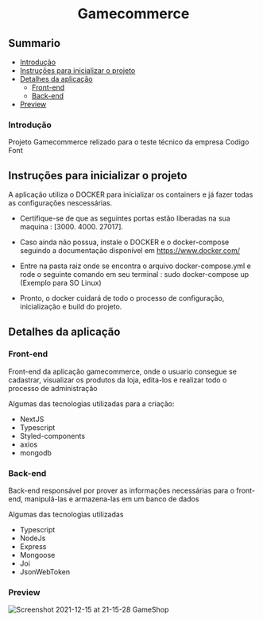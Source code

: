 <div align="center"><h1>Gamecommerce</h1></div>

## Summario

- [Introdução](#introdução)
- [Instruções para inicializar o projeto](#instruções-para-inicializar-o-projeto)
- [Detalhes da aplicação](#detalhes-da-aplicação)
  - [Front-end](#front-end)
  - [Back-end](#back-end)
- [Preview](#preview)

### Introdução

Projeto Gamecommerce relizado para o teste técnico da empresa Codigo Font

## Instruções para inicializar o projeto

A aplicação utiliza o DOCKER para inicializar os containers e já fazer todas as configurações nescessárias.

- Certifique-se de que as seguintes portas estão liberadas na sua maquina : [3000. 4000. 27017].

- Caso ainda não possua, instale o DOCKER e o docker-compose seguindo a documentação disponível em https://www.docker.com/

- Entre na pasta raiz onde se encontra o arquivo docker-compose.yml e rode o seguinte comando em seu terminal : sudo docker-compose up (Exemplo para SO Linux)

- Pronto, o docker cuidará de todo o processo de configuração, inicialização e build do projeto.

## Detalhes da aplicação

### Front-end

Front-end da aplicação gamecommerce, onde o usuario consegue se cadastrar, visualizar os produtos da loja, edita-los e realizar todo o processo de administração

Algumas das tecnologias utilizadas para a criação:

- NextJS
- Typescript
- Styled-components
- axios
- mongodb


### Back-end

Back-end responsável por prover as informações necessárias para o front-end, manipulá-las e armazena-las em um banco de dados

Algumas das tecnologias utilizadas 

- Typescript
- NodeJs
- Express
- Mongoose
- Joi
- JsonWebToken


### Preview 


![Screenshot 2021-12-15 at 21-15-28 GameShop](https://user-images.githubusercontent.com/74731807/146284947-3930f11e-f8c3-4f99-9662-7d749a9f3301.png)
